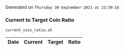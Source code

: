 Generated on `Thursday 30-September-2021 at 23:59:16`

### Current to Target Coin Ratio
`current_coin_ratio.sh`

Date|Current|Target|Ratio
---|---|---|---
